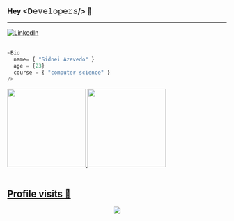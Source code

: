 ### Hey <D𝚎𝚟𝚎𝚕𝚘𝚙𝚎𝚛𝚜/> 👋
------------------

<a href="https://www.linkedin.com/in/sidnei-azevedo-junior-2b044b195/" target="_blank">
  <img alt="LinkedIn" src="https://img.shields.io/badge/linkedin%20-%230077B5.svg?&style=for-the-badge&logo=linkedin&logoColor=white"/>
</a>
<br><br>

```js
<Bio 
  name= { "Sidnei Azevedo" }
  age = {23}
  course = { "computer science" }
/>
```


<a href="https://github.com/Duxon5">
  <img height="180em" src="https://github-readme-stats-eight-theta.vercel.app/api?username=Duxon5&show_icons=true&theme=dracula&include_all_commits=true&count_private=true"/>
  <img height="180em" src="https://github-readme-stats-eight-theta.vercel.app/api/top-langs/?username=Duxon5&layout=compact&langs_count=8&theme=dracula"/>
<div>
<br>

<p align="center" > 
  
 ## Profile visits :eyes: <br>
 <p align="center"> 
   <img align="center" src="https://profile-counter.glitch.me/Duxon5/count.svg" />
 </p>

</p>
